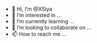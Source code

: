 - 👋 Hi, I’m @XSiya
- 👀 I’m interested in ...
- 🌱 I’m currently learning ...
- 💞️ I’m looking to collaborate on ...
- 📫 How to reach me ...

<!---
XSiya/XSiya is a ✨ special ✨ repository because its `README.md` (this file) appears on your GitHub profile.
You can click the Preview link to take a look at your changes.
--->
